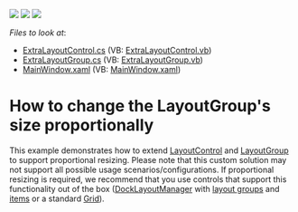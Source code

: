 <!-- default badges list -->
![](https://img.shields.io/endpoint?url=https://codecentral.devexpress.com/api/v1/VersionRange/128654150/22.2.2%2B)
[![](https://img.shields.io/badge/Open_in_DevExpress_Support_Center-FF7200?style=flat-square&logo=DevExpress&logoColor=white)](https://supportcenter.devexpress.com/ticket/details/E4618)
[![](https://img.shields.io/badge/📖_How_to_use_DevExpress_Examples-e9f6fc?style=flat-square)](https://docs.devexpress.com/GeneralInformation/403183)
<!-- default badges end -->
<!-- default file list -->
*Files to look at*:

* [ExtraLayoutControl.cs](./CS/LayoutControl/DXSample/ExtraLayoutControl.cs) (VB: [ExtraLayoutControl.vb](./VB/LayoutControl/DXSample/ExtraLayoutControl.vb))
* [ExtraLayoutGroup.cs](./CS/LayoutControl/DXSample/ExtraLayoutGroup.cs) (VB: [ExtraLayoutGroup.vb](./VB/LayoutControl/DXSample/ExtraLayoutGroup.vb))
* [MainWindow.xaml](./CS/LayoutControl/MainWindow.xaml) (VB: [MainWindow.xaml](./VB/LayoutControl/MainWindow.xaml))
<!-- default file list end -->
# How to change the LayoutGroup's size proportionally


This example demonstrates how to extend [LayoutControl](https://docs.devexpress.com/WPF/DevExpress.Xpf.LayoutControl.LayoutControl) and [LayoutGroup](https://docs.devexpress.com/WPF/DevExpress.Xpf.LayoutControl.LayoutGroup) to support proportional resizing. Please note that this custom solution may not support all possible usage scenarios/configurations. If proportional resizing is required, we recommend that you use controls that support this functionality out of the box ([DockLayoutManager](https://docs.devexpress.com/WPF/6820/controls-and-libraries/layout-management/dock-windows/getting-started/dock-layout-manager) with [layout groups](https://docs.devexpress.com/WPF/DevExpress.Xpf.LayoutControl.LayoutGroup) and [items](https://docs.devexpress.com/WPF/7223/controls-and-libraries/layout-management/dock-windows/layout-items) or a standard [Grid](https://docs.microsoft.com/en-us/dotnet/api/system.windows.controls.grid)).

